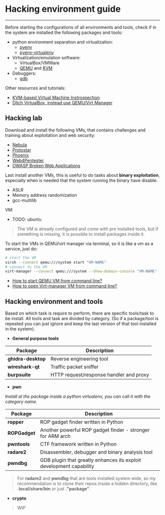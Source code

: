 # Hacking environment guide
---
Before starting the configurations of all environments and tools, check if in the system are installed the following packages and tools:
- python environment separation and virtualization:
	- [pyenv](https://github.com/pyenv/pyenv)
	- [pyenv-virtualenv](https://github.com/pyenv/pyenv-virtualenv)
- Virtualization/emulation software:
	- VirtualBox/VMWare
	- [QEMU](https://github.com/qemu/qemu) and [KVM](https://www.linux-kvm.org/page/Code)
- Debuggers:
	- [gdb](https://sourceware.org/gdb/)

Other resources and tutorials:
- [KVM-based Virtual Machine Instrospection](https://github.com/KVM-VMI/kvm-vmi)
- [Ditch VirtualBox, instead use QEMU/Virt Manager](https://www.youtube.com/watch?v=wxxP39cNJOs)
## Hacking lab
Download and install the following VMs, that contains challenges and training about exploitation and web security:
- [Nebula](https://exploit.education/nebula/)
- [Protostar](https://exploit.education/protostar/)
- [Phoenix](https://exploit.education/phoenix/)
- [Web4Pentester](https://pentesterlab.com/exercises/web_for_pentester/course)
- [OWASP Broken Web Applications](https://sourceforge.net/projects/owaspbwa/)

Last install another VMs, this is useful to do tasks about **binary exploitation**, especially when is needed that the system running the binary have disable:
- ASLR
- Memory address randomization
- gcc-multilib

VM:
- TODO: ubuntu

> The VM is already configured and come with pre installed tools, but if something is missing, it is possible to install packages inside it.


To start the VMs in QEMU/virt manager via terminal, so it is like a vm as a service, just do:

``` bash
# start the VM
virsh --connect qemu:///system start "VM-NAME"
# connect to the VM
virt-manager --connect qemu:///system --show-domain-console "VM-NAME"
```

- [How to start QEMU VM from command line?](https://unix.stackexchange.com/questions/638844/how-to-start-qemu-vm-from-command-line)
- [How to open Virt-manager VM from command line?](https://unix.stackexchange.com/questions/704325/how-to-open-virt-manager-vm-from-command-line)
## Hacking environment and tools
Based on which task is require to perform, there are specific tools/task to be install. All tools and task are divided by category. (So if a package/tool is repeated you can just ignore and keep the last version of that tool installed in the system).

- **General purpose tools**

| Package            | Description                             |
| ------------------ | --------------------------------------- |
| **ghidra-desktop** | Reverse engineering tool                |
| **wireshark-qt**   | Traffic packet sniffer                  |
| **burpsuite**      | HTTP request/response handler and proxy |

- **pwn**

*Install al the package inside a python virtualenv, you can call it with the category name.*

| Package       | Description                                                         |
| ------------- | ------------------------------------------------------------------- |
| **ropper**    | ROP gadget finder written in Python                                 |
| **ROPGadget** | Another powerful ROP gadget finder - stronger for ARM arch          |
| **pwntools**  | CTF framework written in Python                                     |
| **radare2**   | Disassembler, debugger and binary analysis tool                     |
| **pwndbg**    | GDB plugin that greatly enhances its exploit development capability |
> For **radare2** and **pwndbg** that are tools installed system wide, so my recommendation is to clone their repos inside a hidden directory, like **.local/share/bin** or just **."package"**.


- **crypto**

> WIP